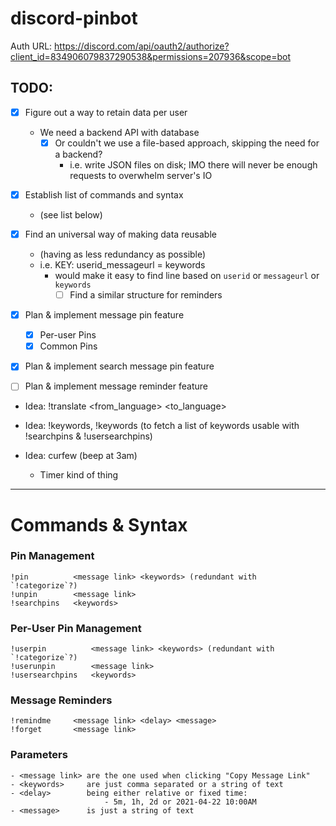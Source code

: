 # discord-pinbot

Auth URL: https://discord.com/api/oauth2/authorize?client_id=834906079837290538&permissions=207936&scope=bot

## TODO:

- [x] Figure out a way to retain data per user
  - We need a backend API with database
    - [x] Or couldn't we use a file-based approach, skipping the need for a backend?
      - i.e. write JSON files on disk; IMO there will never be enough requests to overwhelm server's IO

- [x] Establish list of commands and syntax
  - (see list below)

- [x] Find an universal way of making data reusable
  - (having as less redundancy as possible)
  - i.e. KEY: userid_messageurl = keywords
    - would make it easy to find line based on `userid` or `messageurl` or `keywords`
      - [ ] Find a similar structure for reminders

- [x] Plan & implement message pin feature
  - [x] Per-user Pins
  - [x] Common Pins
- [x] Plan & implement search message pin feature
- [ ] Plan & implement message reminder feature

- Idea: !translate <from_language> <to_language> <message>
- Idea: !keywords, !keywords (to fetch a list of keywords usable with !searchpins & !usersearchpins)


- Idea: curfew (beep at 3am)
  - Timer kind of thing

***

# Commands & Syntax

### Pin Management

```
!pin          <message link> <keywords> (redundant with `!categorize`?)
!unpin        <message link>
!searchpins   <keywords>
```

### Per-User Pin Management

```
!userpin          <message link> <keywords> (redundant with `!categorize`?)
!userunpin        <message link>
!usersearchpins   <keywords>
```

### Message Reminders

```
!remindme     <message link> <delay> <message>
!forget       <message link>
```

### Parameters

```
- <message link> are the one used when clicking "Copy Message Link"
- <keywords>     are just comma separated or a string of text
- <delay>        being either relative or fixed time:
                     - 5m, 1h, 2d or 2021-04-22 10:00AM
- <message>      is just a string of text
```